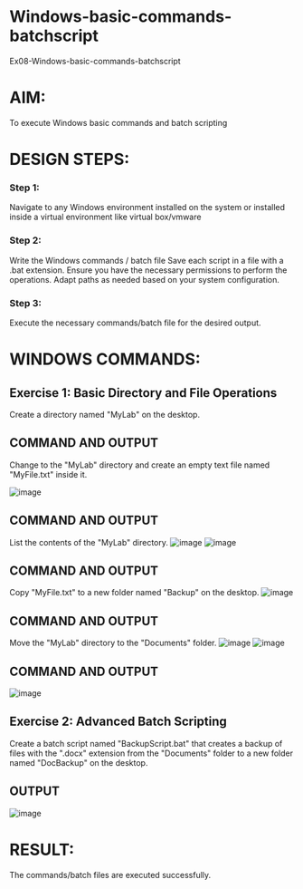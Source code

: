 # Windows-basic-commands-batchscript
Ex08-Windows-basic-commands-batchscript

# AIM:
To execute Windows basic commands and batch scripting

# DESIGN STEPS:

### Step 1:

Navigate to any Windows environment installed on the system or installed inside a virtual environment like virtual box/vmware 

### Step 2:

Write the Windows commands / batch file
Save each script in a file with a .bat extension.
Ensure you have the necessary permissions to perform the operations.
Adapt paths as needed based on your system configuration.
### Step 3:

Execute the necessary commands/batch file for the desired output. 




# WINDOWS COMMANDS:
## Exercise 1: Basic Directory and File Operations
Create a directory named "MyLab" on the desktop.


## COMMAND AND OUTPUT

Change to the "MyLab" directory and create an empty text file named "MyFile.txt" inside it.

![image](https://github.com/Ranjania2005/Windows-basic-commands-batchscript/assets/151624950/3d6a1366-81b9-461c-9054-1b1a9d9b9d6d)

## COMMAND AND OUTPUT

List the contents of the "MyLab" directory.
![image](https://github.com/Ranjania2005/Windows-basic-commands-batchscript/assets/151624950/69c56c95-fd0b-48d2-a160-aad55907ec61)
![image](https://github.com/Ranjania2005/Windows-basic-commands-batchscript/assets/151624950/3df70697-e918-44f3-b99a-e727849a0710)


## COMMAND AND OUTPUT

Copy "MyFile.txt" to a new folder named "Backup" on the desktop.
![image](https://github.com/Ranjania2005/Windows-basic-commands-batchscript/assets/151624950/e12d92d0-3895-49a6-801e-30fa376f0e8e)


## COMMAND AND OUTPUT

Move the "MyLab" directory to the "Documents" folder.
![image](https://github.com/Ranjania2005/Windows-basic-commands-batchscript/assets/151624950/95020061-63ff-40b4-af3d-74aac2102d3e)
![image](https://github.com/Ranjania2005/Windows-basic-commands-batchscript/assets/151624950/6d2e7353-e584-4201-920e-e6ea0aed0969)


## COMMAND AND OUTPUT
![image](https://github.com/Ranjania2005/Windows-basic-commands-batchscript/assets/151624950/9a8ad841-29f2-45ea-87bb-734c234201cc)


## Exercise 2: Advanced Batch Scripting
Create a batch script named "BackupScript.bat" that creates a backup of files with the ".docx" extension from the "Documents" folder to a new folder named "DocBackup" on the desktop.







## OUTPUT


![image](https://github.com/Ranjania2005/Windows-basic-commands-batchscript/assets/151624950/60431bb7-6209-4844-83a5-ab7e4b95afb1)



# RESULT:
The commands/batch files are executed successfully.


